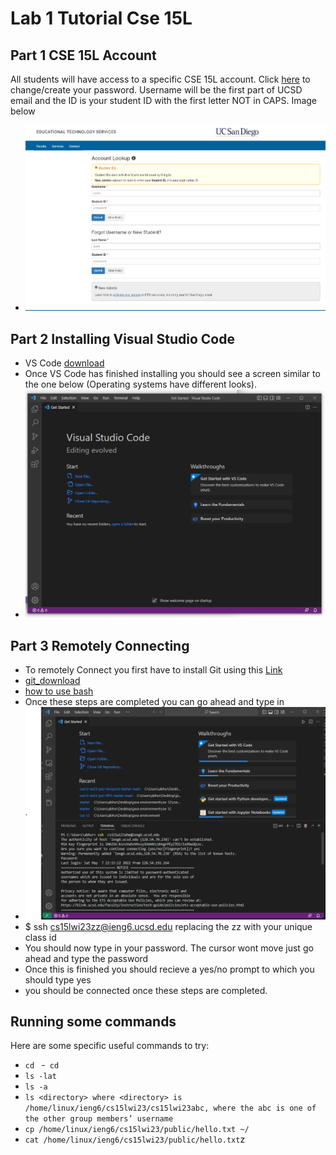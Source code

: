 # Lab 1 Tutorial Cse 15L
## Part 1 CSE 15L Account
All students will have access to a specific CSE 15L account. Click [here](https://sdacs.ucsd.edu/~icc/index.php) to change/create your password. Username will be the first part of UCSD email and the ID is your student ID with the first letter NOT in CAPS. Image below
- ![Image](StudentLoginIMG.png) 
## Part 2 Installing Visual Studio Code
- VS Code [download](https://code.visualstudio.com/)
- Once VS Code has finished installing you should see a screen similar to the one below (Operating systems have different looks).
- ![Image](vscodeIMG.png) 
## Part 3 Remotely Connecting
- To remotely Connect you first have to install Git using this [Link](https://gitforwindows.org/) 
- [git_download](https://gitforwindows.org/)
- [how to use bash](https://stackoverflow.com/questions/42606837/how-do-i-use-bash-on-windows-from-the-visual-studio-code-integrated-terminal/50527994#50527994)
- Once these steps are completed you can go ahead and type in 
- ![image](vscodessh1.png)
- $ ssh cs15lwi23zz@ieng6.ucsd.edu replacing the zz with your unique class id
- You should now type in your password. The cursor wont move just go ahead and type the password
- Once this is finished you should recieve a yes/no prompt to which you should type yes
- you should be connected once these steps are completed.
## Running some commands
Here are some specific useful commands to try:
- ```cd ```
-``` cd```
- ```ls -lat```
- ```ls -a```
- ```ls <directory> where <directory> is /home/linux/ieng6/cs15lwi23/cs15lwi23abc, where the abc is one of the other group members’ username```
- ```cp /home/linux/ieng6/cs15lwi23/public/hello.txt ~/```
- ```cat /home/linux/ieng6/cs15lwi23/public/hello.txt```z
    
    
    
   
    
    
